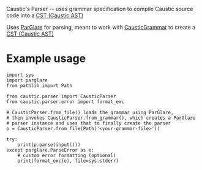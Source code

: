 Caustic's Parser -- uses grammar specification to compile Caustic source code
into a [CST (Caustic AST)](https://codeberg.org/Caustic/CausticAST)

Uses [ParGlare](https://github.com/igordejanovic/parglare) for parsing,
meant to work with [CausticGrammar](https://codeberg.org/Caustic/CausticGrammar)
to create a [CST (Caustic AST)](https://codeberg.org/Caustic/CausticAST)


# Example usage

```python3
import sys
import parglare
from pathlib import Path

from caustic.parser import CausticParser
from caustic.parser.error import format_exc

# CausticParser.from_file() loads the grammar using ParGlare,
# then invokes CausticParser.from_grammar(), which creates a ParGlare
# parser instance and uses that to finally create the parser
p = CausticParser.from_file(Path('<your-grammar-file>'))

try:
    print(p.parse(input()))
except parglare.ParseError as e:
    # custom error formatting (optional)
    print(format_exc(e), file=sys.stderr)
```
